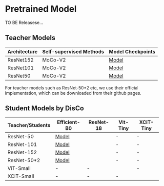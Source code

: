 # Pretrained Model

TO BE Releasese...

## Teacher Models 

| Architecture | Self-supervised Methods | Model Checkpoints                                            |
| :----------- | ----------------------- | ------------------------------------------------------------ |
| ResNet152    | MoCo-V2                 | [Model](https://drive.google.com/file/d/1HwBJG16zCIQ1-ILa7cvGEAYaKlkWK3mG/view?usp=sharing) |
| ResNet101    | MoCo-V2                 | [Model](https://drive.google.com/file/d/1gi6_qbr921hnyth6RIkZtzQOp8IYZ5Tb/view?usp=sharing) |
| ResNet50     | MoCo-V2                 | [Model](https://drive.google.com/file/d/10eDoXeDgK4MlfjDDbV1R7n3uSPlzs-1q/view?usp=sharing) |

For teacher models such as ResNet-50*2 etc, we use their official implementation, which can be downloaded from their github pages. 



## Student Models by DisCo

| Teacher/Students | Efficient-B0                                                 | ResNet-18 | Vit-Tiny | XCiT-Tiny |
| ---------------- | ------------------------------------------------------------ | --------- | -------- | --------- |
| ResNet-50        | [Model](https://drive.google.com/file/d/1poiuaKdezRuhmOprA-kP2hNRyWEeYaZI/view?usp=sharing) |           | -        | -         |
| ResNet-101       | [Model](https://drive.google.com/file/d/1XjwWiw_IXgOIxQKrPK5wQSgSlr8XsHzl/view?usp=sharing) |           | -        | -         |
| ResNet-152       | [Model](https://drive.google.com/file/d/1XjwWiw_IXgOIxQKrPK5wQSgSlr8XsHzl/view?usp=sharing) |           | -        | -         |
| ResNet-50*2      | [Model](https://drive.google.com/file/d/1ZxnmazOZ90POpj_1ynrDvI_2kF6mXyoe/view?usp=sharing) |           | -        | -         |
| ViT-Small        | -                                                            | -         |          | -         |
| XCiT-Small       | -                                                            | -         | -        |           |

